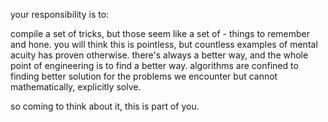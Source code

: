 your responsibility is to:

compile a set of tricks, but those seem like a set of - things to remember and hone. you will think this is pointless, but countless examples of mental acuity has proven otherwise. there's always a better way, and the whole point of engineering is to find a better way. algorithms are confined to finding better solution for the problems we encounter but cannot mathematically, explicitly solve.

so coming to think about it, this is part of you.
